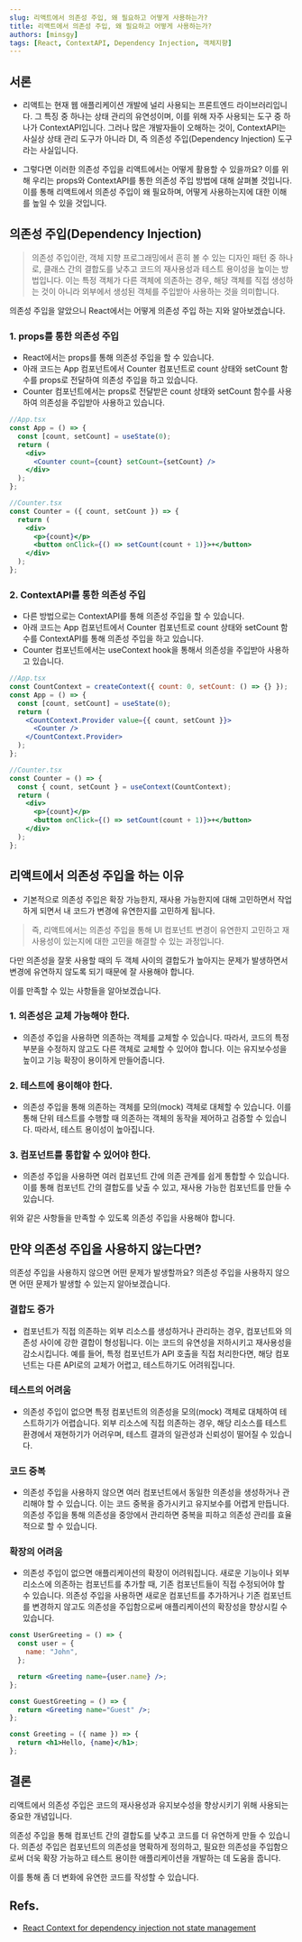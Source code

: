 ```yaml
---
slug: 리액트에서 의존성 주입, 왜 필요하고 어떻게 사용하는가?
title: 리액트에서 의존성 주입, 왜 필요하고 어떻게 사용하는가?
authors: [minsgy]
tags: [React, ContextAPI, Dependency Injection, 객체지향]
---
```


## 서론

- 리액트는 현재 웹 애플리케이션 개발에 널리 사용되는 프론트엔드 라이브러리입니다. 그 특징 중 하나는 상태 관리의 유연성이며, 이를 위해 자주 사용되는 도구 중 하나가 ContextAPI입니다. 그러나 많은 개발자들이 오해하는 것이, ContextAPI는 사실상 상태 관리 도구가 아니라 DI, 즉 의존성 주입(Dependency Injection) 도구라는 사실입니다.

- 그렇다면 이러한 의존성 주입을 리액트에서는 어떻게 활용할 수 있을까요? 이를 위해 우리는 props와 ContextAPI를 통한 의존성 주입 방법에 대해 살펴볼 것입니다. 이를 통해 리액트에서 의존성 주입이 왜 필요하며, 어떻게 사용하는지에 대한 이해를 높일 수 있을 것입니다.

## 의존성 주입(Dependency Injection)

> 의존성 주입이란, 객체 지향 프로그래밍에서 흔히 볼 수 있는 디자인 패턴 중 하나로, 클래스 간의 결합도를 낮추고 코드의 재사용성과 테스트 용이성을 높이는 방법입니다. 이는 특정 객체가 다른 객체에 의존하는 경우, 해당 객체를 직접 생성하는 것이 아니라 외부에서 생성된 객체를 주입받아 사용하는 것을 의미합니다.

의존성 주입을 알았으니 React에서는 어떻게 의존성 주입 하는 지와 알아보겠습니다.

### 1. props를 통한 의존성 주입

- React에서는 props를 통해 의존성 주입을 할 수 있습니다.
- 아래 코드는 App 컴포넌트에서 Counter 컴포넌트로 count 상태와 setCount 함수를 props로 전달하여 의존성 주입을 하고 있습니다.
- Counter 컴포넌트에서는 props로 전달받은 count 상태와 setCount 함수를 사용하여 의존성을 주입받아 사용하고 있습니다.

```jsx
//App.tsx
const App = () => {
  const [count, setCount] = useState(0);
  return (
    <div>
      <Counter count={count} setCount={setCount} />
    </div>
  );
};

//Counter.tsx
const Counter = ({ count, setCount }) => {
  return (
    <div>
      <p>{count}</p>
      <button onClick={() => setCount(count + 1)}>+</button>
    </div>
  );
};
```

### 2. ContextAPI를 통한 의존성 주입

- 다른 방법으로는 ContextAPI를 통해 의존성 주입을 할 수 있습니다.
- 아래 코드는 App 컴포넌트에서 Counter 컴포넌트로 count 상태와 setCount 함수를 ContextAPI를 통해 의존성 주입을 하고 있습니다.
- Counter 컴포넌트에서는 useContext hook을 통해서 의존성을 주입받아 사용하고 있습니다.

```jsx
//App.tsx
const CountContext = createContext({ count: 0, setCount: () => {} });
const App = () => {
  const [count, setCount] = useState(0);
  return (
    <CountContext.Provider value={{ count, setCount }}>
      <Counter />
    </CountContext.Provider>
  );
};

//Counter.tsx
const Counter = () => {
  const { count, setCount } = useContext(CountContext);
  return (
    <div>
      <p>{count}</p>
      <button onClick={() => setCount(count + 1)}>+</button>
    </div>
  );
};
```

## 리액트에서 의존성 주입을 하는 이유

- 기본적으로 의존성 주입은 확장 가능한지, 재사용 가능한지에 대해 고민하면서 작업하게 되면서 내 코드가 변경에 유연한지를 고민하게 됩니다.

> 즉, 리액트에서는 의존성 주입을 통해 UI 컴포넌트 변경이 유연한지 고민하고 재사용성이 있는지에 대한 고민을 해결할 수 있는 과정입니다.

다만 의존성을 잘못 사용할 때의 두 객체 사이의 결합도가 높아지는 문제가 발생하면서 변경에 유연하지 않도록 되기 때문에 잘 사용해야 합니다.

이를 만족할 수 있는 사항들을 알아보겠습니다.

### 1. 의존성은 교체 가능해야 한다.

- 의존성 주입을 사용하면 의존하는 객체를 교체할 수 있습니다. 따라서, 코드의 특정 부분을 수정하지 않고도 다른 객체로 교체할 수 있어야 합니다. 이는 유지보수성을 높이고 기능 확장이 용이하게 만들어줍니다.

### 2. 테스트에 용이해야 한다.

- 의존성 주입을 통해 의존하는 객체를 모의(mock) 객체로 대체할 수 있습니다. 이를 통해 단위 테스트를 수행할 때 의존하는 객체의 동작을 제어하고 검증할 수 있습니다. 따라서, 테스트 용이성이 높아집니다.

### 3. 컴포넌트를 통합할 수 있어야 한다.

- 의존성 주입을 사용하면 여러 컴포넌트 간에 의존 관계를 쉽게 통합할 수 있습니다. 이를 통해 컴포넌트 간의 결합도를 낮출 수 있고, 재사용 가능한 컴포넌트를 만들 수 있습니다.

위와 같은 사항들을 만족할 수 있도록 의존성 주입을 사용해야 합니다.

## 만약 의존성 주입을 사용하지 않는다면?

의존성 주입을 사용하지 않으면 어떤 문제가 발생할까요? 의존성 주입을 사용하지 않으면 어떤 문제가 발생할 수 있는지 알아보겠습니다.

### 결합도 증가

- 컴포넌트가 직접 의존하는 외부 리소스를 생성하거나 관리하는 경우, 컴포넌트와 의존성 사이에 강한 결합이 형성됩니다. 이는 코드의 유연성을 저하시키고 재사용성을 감소시킵니다. 예를 들어, 특정 컴포넌트가 API 호출을 직접 처리한다면, 해당 컴포넌트는 다른 API로의 교체가 어렵고, 테스트하기도 어려워집니다.

### 테스트의 어려움

- 의존성 주입이 없으면 특정 컴포넌트의 의존성을 모의(mock) 객체로 대체하여 테스트하기가 어렵습니다. 외부 리소스에 직접 의존하는 경우, 해당 리소스를 테스트 환경에서 재현하기가 어려우며, 테스트 결과의 일관성과 신뢰성이 떨어질 수 있습니다.

### 코드 중복

- 의존성 주입을 사용하지 않으면 여러 컴포넌트에서 동일한 의존성을 생성하거나 관리해야 할 수 있습니다. 이는 코드 중복을 증가시키고 유지보수를 어렵게 만듭니다. 의존성 주입을 통해 의존성을 중앙에서 관리하면 중복을 피하고 의존성 관리를 효율적으로 할 수 있습니다.

### 확장의 어려움

- 의존성 주입이 없으면 애플리케이션의 확장이 어려워집니다. 새로운 기능이나 외부 리소스에 의존하는 컴포넌트를 추가할 때, 기존 컴포넌트들이 직접 수정되어야 할 수 있습니다. 의존성 주입을 사용하면 새로운 컴포넌트를 추가하거나 기존 컴포넌트를 변경하지 않고도 의존성을 주입함으로써 애플리케이션의 확장성을 향상시킬 수 있습니다.

```jsx
const UserGreeting = () => {
  const user = {
    name: "John",
  };

  return <Greeting name={user.name} />;
};

const GuestGreeting = () => {
  return <Greeting name="Guest" />;
};

const Greeting = ({ name }) => {
  return <h1>Hello, {name}</h1>;
};
```

## 결론

리액트에서 의존성 주입은 코드의 재사용성과 유지보수성을 향상시키기 위해 사용되는 중요한 개념입니다.

의존성 주입을 통해 컴포넌트 간의 결합도를 낮추고 코드를 더 유연하게 만들 수 있습니다. 의존성 주입은 컴포넌트의 의존성을 명확하게 정의하고, 필요한 의존성을 주입함으로써 더욱 확장 가능하고 테스트 용이한 애플리케이션을 개발하는 데 도움을 줍니다.

이를 통해 좀 더 변화에 유연한 코드를 작성할 수 있습니다.

## Refs.

- [React Context for dependency injection not state management](https://blog.testdouble.com/posts/2021-03-19-react-context-for-dependency-injection-not-state/)
